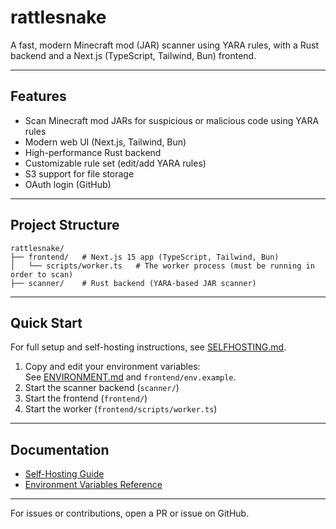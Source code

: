 # rattlesnake

A fast, modern Minecraft mod (JAR) scanner using YARA rules, with a Rust backend and a Next.js (TypeScript, Tailwind, Bun) frontend.

---

## Features

- Scan Minecraft mod JARs for suspicious or malicious code using YARA rules
- Modern web UI (Next.js, Tailwind, Bun)
- High-performance Rust backend
- Customizable rule set (edit/add YARA rules)
- S3 support for file storage
- OAuth login (GitHub)

---

## Project Structure

```
rattlesnake/
├── frontend/   # Next.js 15 app (TypeScript, Tailwind, Bun)
│   └── scripts/worker.ts   # The worker process (must be running in order to scan)
├── scanner/    # Rust backend (YARA-based JAR scanner)
```

---

## Quick Start

For full setup and self-hosting instructions, see [SELFHOSTING.md](frontend/SELFHOSTING.md).

1. Copy and edit your environment variables:  
   See [ENVIRONMENT.md](frontend/ENVIRONMENT.md) and `frontend/env.example`.
2. Start the scanner backend (`scanner/`)
3. Start the frontend (`frontend/`)
4. Start the worker (`frontend/scripts/worker.ts`)

---

## Documentation

- [Self-Hosting Guide](frontend/SELFHOSTING.md)
- [Environment Variables Reference](frontend/ENVIRONMENT.md)

---

For issues or contributions, open a PR or issue on GitHub.